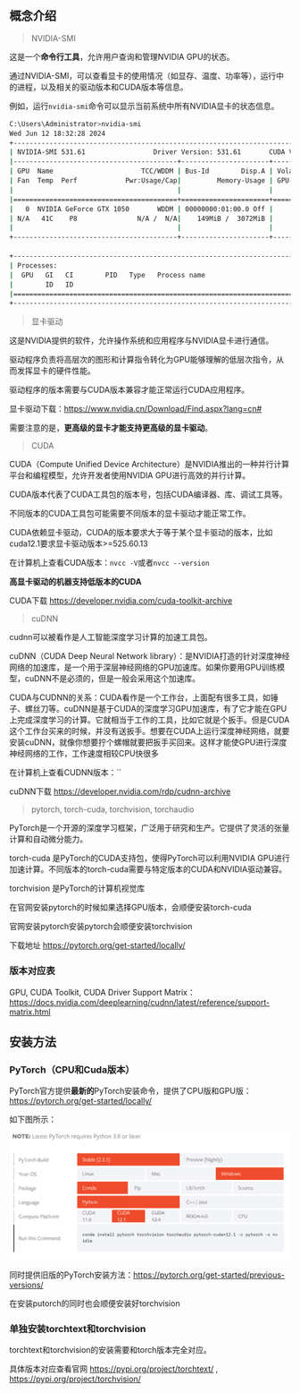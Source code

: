 ## 概念介绍



> NVIDIA-SMI

这是一个**命令行工具**，允许用户查询和管理NVIDIA GPU的状态。

通过NVIDIA-SMI，可以查看显卡的使用情况（如显存、温度、功率等），运行中的进程，以及相关的驱动版本和CUDA版本等信息。

例如，运行`nvidia-smi`命令可以显示当前系统中所有NVIDIA显卡的状态信息。

```bash
C:\Users\Administrator>nvidia-smi
Wed Jun 12 18:32:28 2024
+---------------------------------------------------------------------------------------+
| NVIDIA-SMI 531.61                 Driver Version: 531.61       CUDA Version: 12.1     |
|-----------------------------------------+----------------------+----------------------+
| GPU  Name                      TCC/WDDM | Bus-Id        Disp.A | Volatile Uncorr. ECC |
| Fan  Temp  Perf            Pwr:Usage/Cap|         Memory-Usage | GPU-Util  Compute M. |
|                                         |                      |               MIG M. |
|=========================================+======================+======================|
|   0  NVIDIA GeForce GTX 1050       WDDM | 00000000:01:00.0 Off |                  N/A |
| N/A   41C    P8               N/A /  N/A|    149MiB /  3072MiB |      3%      Default |
|                                         |                      |                  N/A |
+-----------------------------------------+----------------------+----------------------+

+---------------------------------------------------------------------------------------+
| Processes:                                                                            |
|  GPU   GI   CI        PID   Type   Process name                            GPU Memory |
|        ID   ID                                                             Usage      |
|=======================================================================================|
+---------------------------------------------------------------------------------------+
```



> 显卡驱动

这是NVIDIA提供的软件，允许操作系统和应用程序与NVIDIA显卡进行通信。

驱动程序负责将高层次的图形和计算指令转化为GPU能够理解的低层次指令，从而发挥显卡的硬件性能。

驱动程序的版本需要与CUDA版本兼容才能正常运行CUDA应用程序。

显卡驱动下载：https://www.nvidia.cn/Download/Find.aspx?lang=cn#

需要注意的是，**更高级的显卡才能支持更高级的显卡驱动**。

> CUDA

CUDA（Compute Unified Device Architecture）是NVIDIA推出的一种并行计算平台和编程模型，允许开发者使用NVIDIA GPU进行高效的并行计算。

CUDA版本代表了CUDA工具包的版本号，包括CUDA编译器、库、调试工具等。

不同版本的CUDA工具包可能需要不同版本的显卡驱动才能正常工作。

CUDA依赖显卡驱动，CUDA的版本要求大于等于某个显卡驱动的版本，比如cuda12.1要求显卡驱动版本>=525.60.13

在计算机上查看CUDA版本：`nvcc -V`或者`nvcc --version`

**高显卡驱动的机器支持低版本的CUDA**

CUDA下载 https://developer.nvidia.com/cuda-toolkit-archive

> cuDNN

cudnn可以被看作是人工智能深度学习计算的加速工具包。

cuDNN（CUDA Deep Neural Network library）：是NVIDIA打造的针对深度神经网络的加速库，是一个用于深层神经网络的GPU加速库。如果你要用GPU训练模型，cuDNN不是必须的，但是一般会采用这个加速库。

CUDA与CUDNN的关系：CUDA看作是一个工作台，上面配有很多工具，如锤子、螺丝刀等。cuDNN是基于CUDA的深度学习GPU加速库，有了它才能在GPU上完成深度学习的计算。它就相当于工作的工具，比如它就是个扳手。但是CUDA这个工作台买来的时候，并没有送扳手。想要在CUDA上运行深度神经网络，就要安装cuDNN，就像你想要拧个螺帽就要把扳手买回来。这样才能使GPU进行深度神经网络的工作，工作速度相较CPU快很多

在计算机上查看CUDNN版本：``

cuDNN下载 https://developer.nvidia.com/rdp/cudnn-archive

> pytorch, torch-cuda, torchvision, torchaudio

PyTorch是一个开源的深度学习框架，广泛用于研究和生产。它提供了灵活的张量计算和自动微分能力。

torch-cuda 是PyTorch的CUDA支持包，使得PyTorch可以利用NVIDIA GPU进行加速计算。不同版本的torch-cuda需要与特定版本的CUDA和NVIDIA驱动兼容。

torchvision 是PyTorch的计算机视觉库

在官网安装pytorch的时候如果选择GPU版本，会顺便安装torch-cuda

官网安装pytorch安装pytorch会顺便安装torchvision

下载地址 https://pytorch.org/get-started/locally/



### 版本对应表

GPU, CUDA Toolkit, CUDA Driver Support Matrix：https://docs.nvidia.com/deeplearning/cudnn/latest/reference/support-matrix.html



## 安装方法

### PyTorch（CPU和Cuda版本）

PyTorch官方提供**最新的**PyTorch安装命令，提供了CPU版和GPU版： https://pytorch.org/get-started/locally/

如下图所示：

<img src="assets/image-20240612182458025.png" alt="image-20240612182458025" style="zoom:50%;" />

同时提供旧版的PyTorch安装方法：https://pytorch.org/get-started/previous-versions/

在安装putorch的同时也会顺便安装好torchvision

### 单独安装torchtext和torchvision

torchtext和torchvision的安装需要和torch版本完全对应。

具体版本对应查看官网 https://pypi.org/project/torchtext/ , https://pypi.org/project/torchvision/

